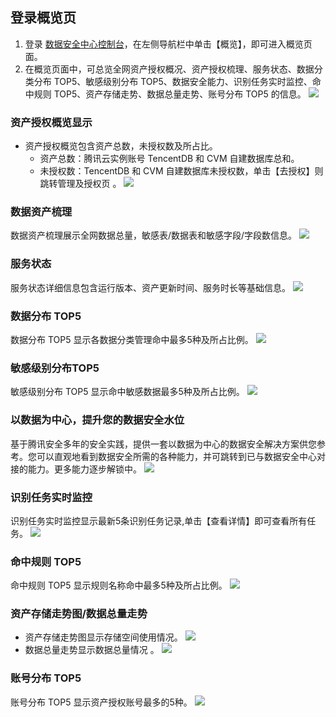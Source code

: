 ## 登录概览页
1. 登录 [数据安全中心控制台](https://console.cloud.tencent.com/dsgc/overview)，在左侧导航栏中单击【概览】，即可进入概览页面。
2. 在概览页面中，可总览全网资产授权概况、资产授权梳理、服务状态、数据分类分布 TOP5、敏感级别分布 TOP5、数据安全能力、识别任务实时监控、命中规则 TOP5、资产存储走势、数据总量走势、账号分布 TOP5 的信息。
![](https://main.qcloudimg.com/raw/073eb556fc15e91d0130c372e105f6a5.png)
 
### 资产授权概览显示
- 资产授权概览包含资产总数，未授权数及所占比。
  - 资产总数：腾讯云实例账号 TencentDB 和 CVM 自建数据库总和。
  - 未授权数：TencentDB 和 CVM 自建数据库未授权数，单击【去授权】则跳转管理及授权页 。
 ![](https://main.qcloudimg.com/raw/198432553ee4f534041263abc8f3d5a4.png)

### 数据资产梳理
数据资产梳理展示全网数据总量，敏感表/数据表和敏感字段/字段数信息。
![](https://main.qcloudimg.com/raw/8fc18a2cdd675c52964c5202681a65c5.png)
 
### 服务状态
服务状态详细信息包含运行版本、资产更新时间、服务时长等基础信息。
 ![](https://main.qcloudimg.com/raw/a96ad2b1c3a9f86b67e9c2d0c9d9b9d7.png)

### 数据分布 TOP5
数据分布 TOP5 显示各数据分类管理命中最多5种及所占比例。
 ![](https://main.qcloudimg.com/raw/aa0965497affe4e701021e2d2e41d7cb.png)

### 敏感级别分布TOP5
敏感级别分布 TOP5 显示命中敏感数据最多5种及所占比例。
![](https://main.qcloudimg.com/raw/7054326c7d6a7de72a2b4b02d2c95565.png)

### 以数据为中心，提升您的数据安全水位
基于腾讯安全多年的安全实践，提供一套以数据为中心的数据安全解决方案供您参考。您可以直观地看到数据安全所需的各种能力，并可跳转到已与数据安全中心对接的能力。更多能力逐步解锁中。
![](https://main.qcloudimg.com/raw/908602888aa1381675099825939e6fb3.png)

### 识别任务实时监控
识别任务实时监控显示最新5条识别任务记录,单击【查看详情】即可查看所有任务。
![](https://main.qcloudimg.com/raw/b1277637ab685ddaf0017d07f46b6c2a.png)

### 命中规则 TOP5
命中规则 TOP5 显示规则名称命中最多5种及所占比例。
![](https://main.qcloudimg.com/raw/6c371ad5394acf13c18c9e5fbd83807b.png)

### 资产存储走势图/数据总量走势
- 资产存储走势图显示存储空间使用情况。
![](https://main.qcloudimg.com/raw/3718f38e7b1a185295e9679991d0442d.png)
- 数据总量走势显示数据总量情况 。
![](https://main.qcloudimg.com/raw/3e4708f639fd63f145efc015218ae3ab.png)

### 账号分布 TOP5
账号分布 TOP5 显示资产授权账号最多的5种。
![](https://main.qcloudimg.com/raw/368bd7d64160917cade2e9fe35f4e8be.png)
 
